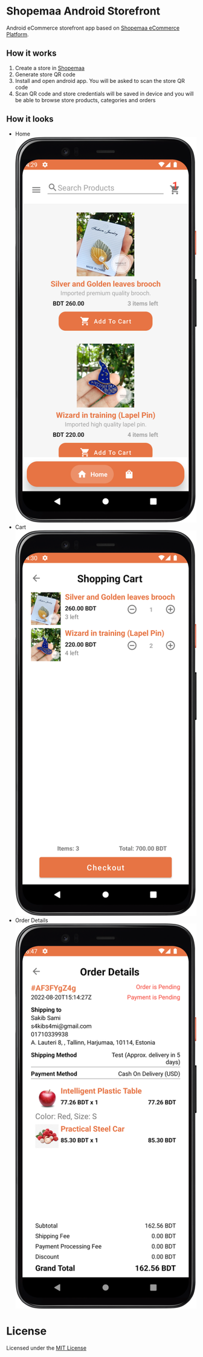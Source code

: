 # Shopemaa Android Storefront

Android eCommerce storefront app based on [Shopemaa eCommerce Platform](https://shopemaa.com).

## How it works

1. Create a store in [Shopemaa](https://shopemaa.com)
2. Generate store QR code
3. Install and open android app. You will be asked to scan the store QR code
4. Scan QR code and store credentials will be saved in device and you will be able to browse store
   products, categories and orders

## How it looks

* Home
  ![](./screens/home.png)
* Cart
  ![](./screens/cart.png)
* Order Details
  ![](./screens/order_details.png)

# License

Licensed under the [MIT License](./license.tx)